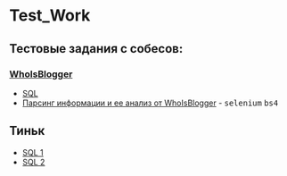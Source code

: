 # Test_Work

## Тестовые задания с собесов:  
### [WhoIsBlogger](https://github.com/Art9050/Test_Work/tree/main/WhoIsBlogger%20(WIB))

- [SQL](https://github.com/Art9050/Test_Work/blob/main/WhoIsBlogger%20(WIB)/main.sql) 
- [Парсинг информации и ее анализ от WhoIsBlogger](https://github.com/Art9050/Test_Work/blob/main/WhoIsBlogger_(WIB).ipynb) - <kbd>selenium</kbd> <kbd>bs4</kbd>

## Тиньк

- [SQL 1](https://github.com/Art9050/Test_Work/blob/main/kart_%22%D0%A2%D0%B5%D1%81%D1%82%D0%BE%D0%B2%D0%BE%D0%B5_%D0%B4%D0%BB%D1%8F_%D0%BA%D0%B0%D0%BD%D0%B4%D0%B8%D0%B4%D0%B0%D1%82%D0%BE%D0%B2_%D0%BD%D0%B0_%D0%BF%D1%80%D0%BE%D0%B2%D0%B5%D1%80%D0%BA%D1%83_SQL%22_%D0%A2%D0%B8%D0%BD%D1%8C%D0%BA.ipynb)
- [SQL 2](https://github.com/Art9050/Test_Work/blob/main/%D0%A2%D0%B8%D0%BD%D1%8C%D0%BA_%D0%B0%D0%BD%D0%B0%D0%BB%D0%B8%D1%82%D0%B8%D0%BA.ipynb)
